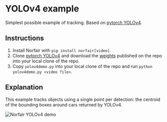 # YOLOv4 example

Simplest possible example of tracking. Based on [pytorch YOLOv4](https://github.com/Tianxiaomo/pytorch-YOLOv4/tree/master).

## Instructions

1. Install Norfair with `pip install norfair[video]`.
2. Clone [pytorch YOLOv4](https://github.com/Tianxiaomo/pytorch-YOLOv4/tree/master) and download the [weights](https://drive.google.com/open?id=1wv_LiFeCRYwtpkqREPeI13-gPELBDwuJ) published on the repo into your local clone of the repo.
3. Copy `yolov4demo.py` into your local clone of the repo and run `python yolov4demo.py <video file>`.

## Explanation

This example tracks objects using a single point per detection: the centroid of the bounding boxes around cars returned by YOLOv4.

![Norfair YOLOv4 demo](../../docs/yolo_cars.gif)

